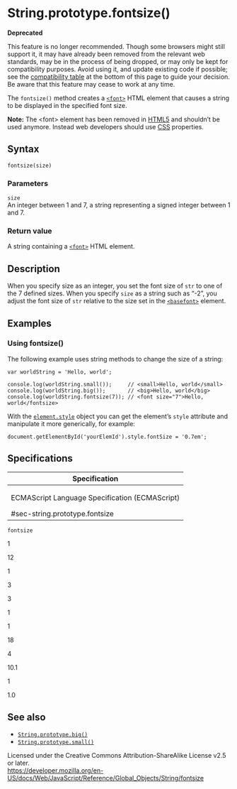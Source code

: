 String.prototype.fontsize()
===========================

**Deprecated**

This feature is no longer recommended. Though some browsers might still support it, it may have already been removed from the relevant web standards, may be in the process of being dropped, or may only be kept for compatibility purposes. Avoid using it, and update existing code if possible; see the [compatibility table](#browser_compatibility) at the bottom of this page to guide your decision. Be aware that this feature may cease to work at any time.

The `fontsize()` method creates a [`<font>`](https://developer.mozilla.org/en-US/docs/Web/HTML/Element/font) HTML element that causes a string to be displayed in the specified font size.

**Note:** The &lt;font&gt; element has been removed in [HTML5](https://developer.mozilla.org/en-US/docs/Web/Guide/HTML/HTML5) and shouldn’t be used anymore. Instead web developers should use [CSS](https://developer.mozilla.org/en-US/docs/Web/CSS) properties.

Syntax
------

    fontsize(size)

### Parameters

`size`  
An integer between 1 and 7, a string representing a signed integer between 1 and 7.

### Return value

A string containing a [`<font>`](https://developer.mozilla.org/en-US/docs/Web/HTML/Element/font) HTML element.

Description
-----------

When you specify size as an integer, you set the font size of `str` to one of the 7 defined sizes. When you specify `size` as a string such as “-2”, you adjust the font size of `str` relative to the size set in the [`<basefont>`](https://developer.mozilla.org/en-US/docs/Web/HTML/Element/basefont) element.

Examples
--------

### Using fontsize()

The following example uses string methods to change the size of a string:

    var worldString = 'Hello, world';

    console.log(worldString.small());     // <small>Hello, world</small>
    console.log(worldString.big());       // <big>Hello, world</big>
    console.log(worldString.fontsize(7)); // <font size="7">Hello, world</fontsize>

With the [`element.style`](https://developer.mozilla.org/en-US/docs/Web/API/ElementCSSInlineStyle/style) object you can get the element’s `style` attribute and manipulate it more generically, for example:

    document.getElementById('yourElemId').style.fontSize = '0.7em';

Specifications
--------------

<table><colgroup><col style="width: 100%" /></colgroup><thead><tr class="header"><th>Specification</th></tr></thead><tbody><tr class="odd"><td><p>ECMAScript Language Specification (ECMAScript)<br />
</p><span class="small">#sec-string.prototype.fontsize</span></td></tr></tbody></table>

`fontsize`

1

12

1

3

3

1

1

18

4

10.1

1

1.0

See also
--------

-   [`String.prototype.big()`](big)
-   [`String.prototype.small()`](small)

Licensed under the Creative Commons Attribution-ShareAlike License v2.5 or later.  
<a href="https://developer.mozilla.org/en-US/docs/Web/JavaScript/Reference/Global_Objects/String/fontsize" class="_attribution-link">https://developer.mozilla.org/en-US/docs/Web/JavaScript/Reference/Global_Objects/String/fontsize</a>

